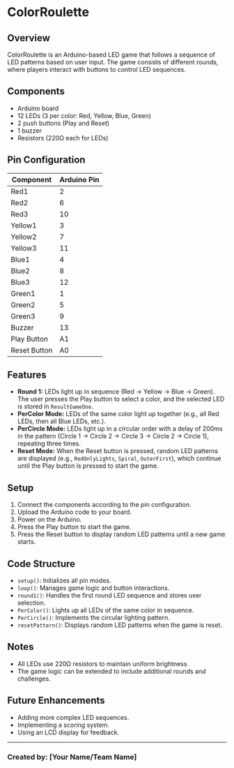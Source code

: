 # ColorRoulette

## Overview
ColorRoulette is an Arduino-based LED game that follows a sequence of LED patterns based on user input. The game consists of different rounds, where players interact with buttons to control LED sequences.

## Components
- Arduino board
- 12 LEDs (3 per color: Red, Yellow, Blue, Green)
- 2 push buttons (Play and Reset)
- 1 buzzer
- Resistors (220Ω each for LEDs)

## Pin Configuration
| Component       | Arduino Pin |
|---------------|------------|
| Red1         | 2  |
| Red2         | 6  |
| Red3         | 10 |
| Yellow1      | 3  |
| Yellow2      | 7  |
| Yellow3      | 11 |
| Blue1        | 4  |
| Blue2        | 8  |
| Blue3        | 12 |
| Green1       | 1  |
| Green2       | 5  |
| Green3       | 9  |
| Buzzer       | 13 |
| Play Button  | A1 |
| Reset Button | A0 |

## Features
- **Round 1:** LEDs light up in sequence (Red → Yellow → Blue → Green). The user presses the Play button to select a color, and the selected LED is stored in `ResultGameOne`.
- **PerColor Mode:** LEDs of the same color light up together (e.g., all Red LEDs, then all Blue LEDs, etc.).
- **PerCircle Mode:** LEDs light up in a circular order with a delay of 200ms in the pattern (Circle 1 → Circle 2 → Circle 3 → Circle 2 → Circle 1), repeating three times.
- **Reset Mode:** When the Reset button is pressed, random LED patterns are displayed (e.g., `RedOnlyLights`, `Spiral`, `OuterFirst`), which continue until the Play button is pressed to start the game.

## Setup
1. Connect the components according to the pin configuration.
2. Upload the Arduino code to your board.
3. Power on the Arduino.
4. Press the Play button to start the game.
5. Press the Reset button to display random LED patterns until a new game starts.

## Code Structure
- `setup()`: Initializes all pin modes.
- `loop()`: Manages game logic and button interactions.
- `round1()`: Handles the first round LED sequence and stores user selection.
- `PerColor()`: Lights up all LEDs of the same color in sequence.
- `PerCircle()`: Implements the circular lighting pattern.
- `resetPattern()`: Displays random LED patterns when the game is reset.

## Notes
- All LEDs use 220Ω resistors to maintain uniform brightness.
- The game logic can be extended to include additional rounds and challenges.

## Future Enhancements
- Adding more complex LED sequences.
- Implementing a scoring system.
- Using an LCD display for feedback.

---
### Created by: [Your Name/Team Name]
